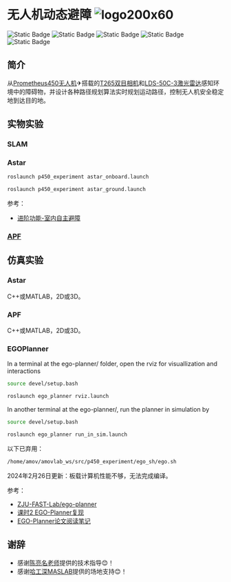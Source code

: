 # 无人机动态避障 ![logo200x60](https://github.com/HuaYuXiao/UAV-Dynamic-Obstacle-Avoidance/assets/117464811/88415d13-8c7c-4d5c-a3e7-04f02d7b746d)

<!--
![HitCount](https://img.shields.io/endpoint?url=https%3A%2F%2Fhits.dwyl.com%2FHuaYuXiao%2FUAV-Dynamic-Obstacle-Avoidance.json%3Fcolor%3Dpink)
-->
![Static Badge](https://img.shields.io/badge/ROS-melodic-22314E?logo=ros)
![Static Badge](https://img.shields.io/badge/Ubuntu-18.04.6-E95420?logo=ubuntu)
![Static Badge](https://img.shields.io/badge/C%2B%2B-11-00599C?logo=cplusplus)
![Static Badge](https://img.shields.io/badge/Matlab-2023b-salmon)
![Static Badge](https://img.shields.io/badge/Python-2.7.17-3776AB?logo=python)
<!--
![Static Badge](https://img.shields.io/badge/CMake-3.10.2-064F8C?logo=cmake)
-->


## 简介

从[Prometheus450无人机](https://wiki.amovlab.com/public/prometheuswiki/P450%E4%BD%BF%E7%94%A8%E6%89%8B%E5%86%8C.html)✈搭载的[T265双目相机](https://www.intel.cn/content/www/cn/zh/products/sku/192742/intel-realsense-tracking-camera-t265/specifications.html)和[LDS-50C-3激光雷达](https://www.pacecat.com/lds-50c.html)感知环境中的障碍物，并设计各种路径规划算法实时规划运动路径，控制无人机安全稳定地到达目的地。


## 实物实验

### SLAM


### Astar

```bash
roslaunch p450_experiment astar_onboard.launch
```

```bash
roslaunch p450_experiment astar_ground.launch
```

参考：
- [进阶功能-室内自主避障](https://wiki.amovlab.com/public/prometheuswiki/P450%E4%BD%BF%E7%94%A8%E6%89%8B%E5%86%8C/%E8%BF%9B%E9%98%B6%E5%8A%9F%E8%83%BD-%E5%AE%A4%E5%86%85%E8%87%AA%E4%B8%BB%E9%81%BF%E9%9A%9C.html)



### [APF](https://zh.wikipedia.org/zh-cn/%E4%BA%BA%E5%B7%A5%E5%8A%BF%E5%9C%BA%E6%B3%95)



<!--
## 其他指令

### 室内指点飞行

#### 启动基本vio脚本

```bash
roslaunch p450_experiment p450_vio_onboard.launch
```

#### 启动控制脚本

```bash
roslaunch p450_experiment p450_vio_control.launch
```

### 室内自主降落

#### 启动自主降落脚本

```bash
roslaunch p450_experiment p450_indoor_landing_static_target.launch
```

#### 将图像检测显示出来

```bash
rqt_image_view
```
-->


## 仿真实验

### Astar

C++或MATLAB，2D或3D。

### APF

C++或MATLAB，2D或3D。

### EGOPlanner

In a terminal at the ego-planner/ folder, open the rviz for visuallization and interactions

```bash
source devel/setup.bash
```

```bash
roslaunch ego_planner rviz.launch
```

In another terminal at the ego-planner/, run the planner in simulation by

```bash
source devel/setup.bash
```

```bash
roslaunch ego_planner run_in_sim.launch
```

以下已弃用：

```bash
/home/amov/amovlab_ws/src/p450_experiment/ego_sh/ego.sh
```

2024年2月26日更新：板载计算机性能不够，无法完成编译。

参考：
- [ZJU-FAST-Lab/ego-planner](https://github.com/ZJU-FAST-Lab/ego-planner)
- [课时2 EGO-Planner复现](https://bbs.amovlab.com/plugin.php?id=zhanmishu_video:video&mod=video&cid=63&vid=1154)
- [EGO-Planner论文阅读笔记](https://zhuanlan.zhihu.com/p/366372048)



## 谢辞

- 感谢[陈亮名老师](https://faculty.sustech.edu.cn/?tagid=chenlm6&iscss=1&snapid=1&orderby=date&go=1)提供的技术指导😊！
- 感谢[哈工深MASLAB](https://github.com/HITSZ-MAS)提供的场地支持😊！
